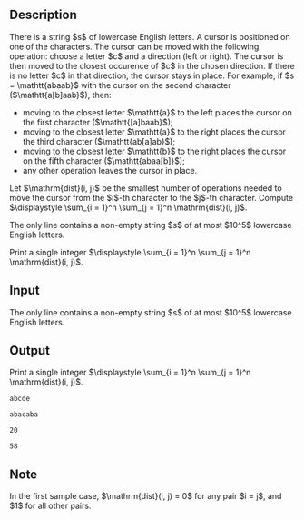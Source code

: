 ## Description

<div><p>There is a string $s$ of lowercase English letters. A cursor is positioned on one of the characters. The cursor can be moved with the following operation: choose a letter $c$ and a direction (left or right). The cursor is then moved to the closest occurence of $c$ in the chosen direction. If there is no letter $c$ in that direction, the cursor stays in place. For example, if $s = \mathtt{abaab}$ with the cursor on the second character ($\mathtt{a[b]aab}$), then:</p><ul><li> moving to the closest letter $\mathtt{a}$ to the left places the cursor on the first character ($\mathtt{[a]baab}$);</li><li> moving to the closest letter $\mathtt{a}$ to the right places the cursor the third character ($\mathtt{ab[a]ab}$);</li><li> moving to the closest letter $\mathtt{b}$ to the right places the cursor on the fifth character ($\mathtt{abaa[b]}$);</li><li> any other operation leaves the cursor in place.</li></ul><p>Let $\mathrm{dist}(i, j)$ be the smallest number of operations needed to move the cursor from the $i$-th character to the $j$-th character. Compute $\displaystyle \sum_{i = 1}^n \sum_{j = 1}^n \mathrm{dist}(i, j)$.</p></div><div class="input-specification"><p>The only line contains a non-empty string $s$ of at most $10^5$ lowercase English letters.</p></div><div class="output-specification"><p>Print a single integer $\displaystyle \sum_{i = 1}^n \sum_{j = 1}^n \mathrm{dist}(i, j)$.</p></div>

## Input

<p>The only line contains a non-empty string $s$ of at most $10^5$ lowercase English letters.</p>

## Output

<p>Print a single integer $\displaystyle \sum_{i = 1}^n \sum_{j = 1}^n \mathrm{dist}(i, j)$.</p>





```input1
abcde
```




```input2
abacaba
```




```output1
20
```




```output2
58
```



## Note

<p>In the first sample case, $\mathrm{dist}(i, j) = 0$ for any pair $i = j$, and $1$ for all other pairs.</p>
